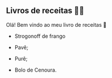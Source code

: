 ## Livros de receitas :man_cook:

Olá! Bem vindo ao meu livro de receitas :wave:

- Strogonoff de frango

- Pavê;

- Purê;

- Bolo de Cenoura.
